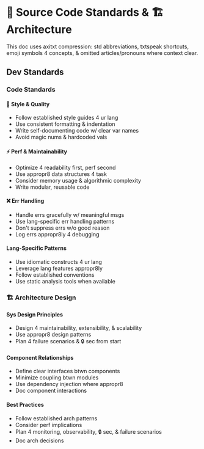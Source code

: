 # 💾 Source Code Standards & 🏗️ Architecture

This doc uses axitxt compression: std abbreviations, txtspeak shortcuts, emoji symbols 4 concepts, & omitted articles/pronouns where context clear.

## Dev Standards

### Code Standards

#### 🎨 Style & Quality
- Follow established style guides 4 ur lang
- Use consistent formatting & indentation
- Write self-documenting code w/ clear var names
- Avoid magic nums & hardcoded vals

#### ⚡ Perf & Maintainability
- Optimize 4 readability first, perf second
- Use appropr8 data structures 4 task
- Consider memory usage & algorithmic complexity
- Write modular, reusable code

#### ❌ Err Handling
- Handle errs gracefully w/ meaningful msgs
- Use lang-specific err handling patterns
- Don't suppress errs w/o good reason
- Log errs appropr8ly 4 debugging

#### Lang-Specific Patterns
- Use idiomatic constructs 4 ur lang
- Leverage lang features appropr8ly
- Follow established conventions
- Use static analysis tools when available

### 🏗️ Architecture Design

#### Sys Design Principles
- Design 4 maintainability, extensibility, & scalability
- Use appropr8 design patterns
- Plan 4 failure scenarios & 🔒 sec from start

#### Component Relationships
- Define clear interfaces btwn components
- Minimize coupling btwn modules
- Use dependency injection where appropr8
- Doc component interactions

#### Best Practices
- Follow established arch patterns
- Consider perf implications
- Plan 4 monitoring, observability, 🔒 sec, & failure scenarios
- Doc arch decisions
